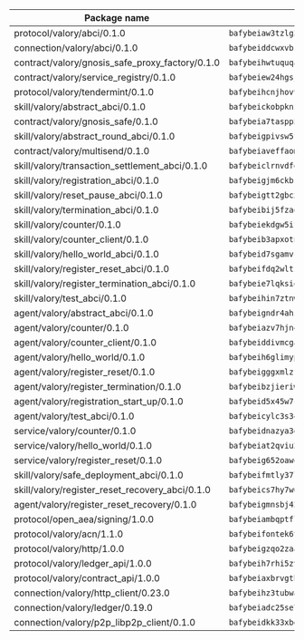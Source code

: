 | Package name                                                  | Package hash                                                  |
| ------------------------------------------------------------- | ------------------------------------------------------------- |
| protocol/valory/abci/0.1.0                                    | `bafybeiaw3tzlg3rkvnn5fcufblktmfwngmxugn4yo7pyjp76zz6aqtqcay` |
| connection/valory/abci/0.1.0                                  | `bafybeiddcwxvbsule5ore6odypykvi6m62uj4ikfplkgdokf7qnxb7ygcq` |
| contract/valory/gnosis_safe_proxy_factory/0.1.0               | `bafybeihwtuquqaimamkv26ucnyis4hc6lya34xwsx5n7hiksssnwfkekie` |
| contract/valory/service_registry/0.1.0                        | `bafybeiew24hgsjdasaqiikhulfa2rxgnh7pzpv2zzfwnsyfzbnrcj6dvjm` |
| protocol/valory/tendermint/0.1.0                              | `bafybeihcnjhovvyyfbkuw5sjyfx2lfd4soeocfqzxz54g67333m6nk5gxq` |
| skill/valory/abstract_abci/0.1.0                              | `bafybeickobpknzpdtlezxdvuuasudjvrauv6wlyiw2cwooatwntl56ibvy` |
| contract/valory/gnosis_safe/0.1.0                             | `bafybeia7taspp5boe5235fdv5ejdix7fdhyy4kwp26qx2ng2oo3k7kk7iy` |
| skill/valory/abstract_round_abci/0.1.0                        | `bafybeigpivsw5fl6uu5aup7irdq4qtfrnjkisr5bfxazniuygszhbwkitm` |
| contract/valory/multisend/0.1.0                               | `bafybeiaveffaomsnmsc5hx62o77u7ilma6eipox7m5lrwa56737ektva3i` |
| skill/valory/transaction_settlement_abci/0.1.0                | `bafybeiclrnvdfotuoiwmpspj33aokxpt76h5zhn5cqvjj2nnfg4s5yixni` |
| skill/valory/registration_abci/0.1.0                          | `bafybeigjm6ckbslus76f72immq6dnaqe7onzqkrgoa7pny2a22sdfkehay` |
| skill/valory/reset_pause_abci/0.1.0                           | `bafybeigtt2gbcx3etmfsdqokthn7dqve7wduwlty5cskbntmg64nnorfje` |
| skill/valory/termination_abci/0.1.0                           | `bafybeibij5fzaogv3gapaarqtnxgapo4d6j3rdwwypndjn3h4znlsugd7u` |
| skill/valory/counter/0.1.0                                    | `bafybeiekdgw5ifhhrk5qogdu7vrddak2qxqljtvyhevkks5jlsqoac6o3m` |
| skill/valory/counter_client/0.1.0                             | `bafybeib3apxotnry7gt6a5q2cesdobjlcb5bjqjuzwnp4f5naozbiyxvja` |
| skill/valory/hello_world_abci/0.1.0                           | `bafybeid7sgamvck5hglky7tlvdzrg6zsy5fhtch7d2ceactiygmwzhitwm` |
| skill/valory/register_reset_abci/0.1.0                        | `bafybeifdq2wltzcj2yix5sfr4js2e5fw6liogdljgzdcbbqmnnb5du2xay` |
| skill/valory/register_termination_abci/0.1.0                  | `bafybeie7lqksiqfrwlbgehae3kxpks555sw43gvrpdxwcwqy5eckb5j3g4` |
| skill/valory/test_abci/0.1.0                                  | `bafybeihin7ztnwhrfxq5kg73p7nelzisvsaato3nr5556q2s52l4lrqq5q` |
| agent/valory/abstract_abci/0.1.0                              | `bafybeigndr4ahzea5z37zy4raho5trdpqb3dy2uljsijp7mxrkpeqjhm4u` |
| agent/valory/counter/0.1.0                                    | `bafybeiazv7hjn4bw7bl6raopogkb5plmxrso6f5j4ry3xvyzveay367diu` |
| agent/valory/counter_client/0.1.0                             | `bafybeiddivmcgauqdsbiedeenckltzyaukmyi3e4ccxp4cssqlqyadffwe` |
| agent/valory/hello_world/0.1.0                                | `bafybeih6glimypd3sd7h5hc4niy22er4356ot5322vi45xpzixayqnbbp4` |
| agent/valory/register_reset/0.1.0                             | `bafybeigggxmlzflaxmsuz6r4np47f6fktpbnlgsw4tbmb4pywvxpoth7wq` |
| agent/valory/register_termination/0.1.0                       | `bafybeibzjieriw3lgzag7ot4jua52yu3bljoyfomqndtjkgizwkaq2oh7u` |
| agent/valory/registration_start_up/0.1.0                      | `bafybeid5x45w7ckvccpt4kvn3idonilkuffxqvtpyqjmsd6kt7awpm6n3y` |
| agent/valory/test_abci/0.1.0                                  | `bafybeicylc3s34vn5ucgyrqkndnzwh4obgfbrpp5y5to2hwgpx2imins5y` |
| service/valory/counter/0.1.0                                  | `bafybeidnazya3g5fv5qe5ntj2rcbumx56pee2w6hsazywlqm576gavsjl4` |
| service/valory/hello_world/0.1.0                              | `bafybeiat2qviu2q6y4lccek4sway3bz3xu3gwxjmljth6utr7txnk3owmq` |
| service/valory/register_reset/0.1.0                           | `bafybeig652oawqwxgoxh5owiwgiomgolsaynrtbldgtoyd4slbkw2eogxy` |
| skill/valory/safe_deployment_abci/0.1.0                       | `bafybeifmtly37llflduujqtej2yqjkedttzqxebj7tqdvb5rrpoh5fs5um` |
| skill/valory/register_reset_recovery_abci/0.1.0               | `bafybeics7hy7w6btn4tdbwsulvbyqpa4vfsnmektvtltvrap7tzzjg2qxa` |
| agent/valory/register_reset_recovery/0.1.0                    | `bafybeigmnsbj42c3uhela7mrd2tu3yir76p3zxnuxnjtknnvlss2g7gqey` |
| protocol/open_aea/signing/1.0.0                               | `bafybeiambqptflge33eemdhis2whik67hjplfnqwieoa6wblzlaf7vuo44` |
| protocol/valory/acn/1.1.0                                     | `bafybeifontek6tvaecatoauiule3j3id6xoktpjubvuqi3h2jkzqg7zh7a` |
| protocol/valory/http/1.0.0                                    | `bafybeigzqo2zaakcjtzzsm6dh4x73v72xg6ctk6muyp5uq5ueb7y34fbxy` |
| protocol/valory/ledger_api/1.0.0                              | `bafybeih7rhi5zvfvwakx5ifgxsz2cfipeecsh7bm3gnudjxtvhrygpcftq` |
| protocol/valory/contract_api/1.0.0                            | `bafybeiaxbrvgtbdrh4lslskuxyp4awyr4whcx3nqq5yrr6vimzsxg5dy64` |
| connection/valory/http_client/0.23.0                          | `bafybeihz3tubwado7j3wlivndzzuj3c6fdsp4ra5r3nqixn3ufawzo3wii` |
| connection/valory/ledger/0.19.0                               | `bafybeiadc25se7dgnn4mufztwpzdono4xsfs45qknzdqyi3gckn6ccuv44` |
| connection/valory/p2p_libp2p_client/0.1.0                     | `bafybeidkk33xbga54szmitk6uwsi3ef56hbbdbuasltqtiyki34hgfpnxa` |
